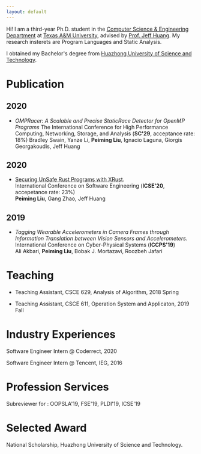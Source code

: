 ```yaml
---
layout: default
---
```


Hi! I am a third-year Ph.D. student in the 
[Computer Science & Engineering Department](https://engineering.tamu.edu/cse/index.html) at 
[Texas A&M University](https://www.tamu.edu/), advised by 
[Prof. Jeff Huang](https://parasol.tamu.edu/~jeff/).
My research insterets are Program Languages and Static Analysis.

I obtained my Bachelor's degree from 
[Huazhong University of Science and Technology](http://english.hust.edu.cn/).

# Publication

## 2020

* _OMPRacer: A Scalable and Precise StaticRace Detector for OpenMP Programs_
The International Conference for High Performance Computing, Networking, Storage, and Analysis (**SC'29**, acceptance rate: 18%)
Bradley Swain, Yanze Li, **Peiming Liu**, Ignacio Laguna, Giorgis Georgakoudis, Jeff Huang

## 2020
* [Securing UnSafe Rust Programs with XRust](https://peimingliu.github.io/asset/pic/icse-paper1026.pdf).  
International Conference on Software Engineering (**ICSE'20**, accepetance rate: 23%)  
**Peiming Liu**, Gang Zhao, Jeff Huang

## 2019
* _Tagging Wearable Accelerometers in Camera Frames through Information Translation between Vision Sensors and Accelerometers_.  
International Conference on Cyber-Physical Systems (**ICCPS'19**)  
Ali Akbari, **Peiming Liu**, Bobak J. Mortazavi, Roozbeh Jafari

# Teaching

* Teaching Assistant, CSCE 629, Analysis of Algorithm, 2018 Spring

* Teaching Assistant, CSCE 611, Operation System and Applicaton, 2019 Fall

# Industry Experiences

Software Engineer Intern @ Coderrect, 2020

Software Engineer Intern @ Tencent, IEG, 2016

# Profession Services

Subreviewer for : OOPSLA'19, FSE'19, PLDI'19, ICSE'19

# Selected Award

National Scholarship, Huazhong University of Science and Technology.
